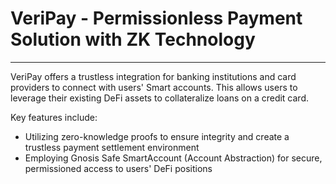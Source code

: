 # VeriPay - Permissionless Payment Solution with ZK Technology

---

VeriPay offers a trustless integration for banking institutions and card providers to connect with users' Smart accounts. This allows users to leverage their existing DeFi assets to collateralize loans on a credit card.

Key features include:

- Utilizing zero-knowledge proofs to ensure integrity and create a trustless payment settlement environment
- Employing Gnosis Safe SmartAccount (Account Abstraction) for secure, permissioned access to users' DeFi positions
